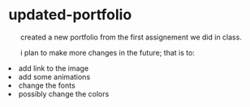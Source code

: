 # updated-portfolio

<ul>created a new portfolio from the first assignement we did in class.</ul>

<ul>i plan to make more changes in the future; that is to:</ul>
  <li>add link to the image</li>
  <li>add some animations</li>
  <li>change the fonts</li>
  <li>possibly change the colors</li>
